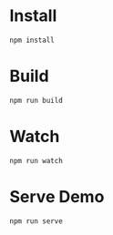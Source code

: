 # Install
`npm install` 

# Build
`npm run build`

# Watch
`npm run watch`

# Serve Demo
`npm run serve`